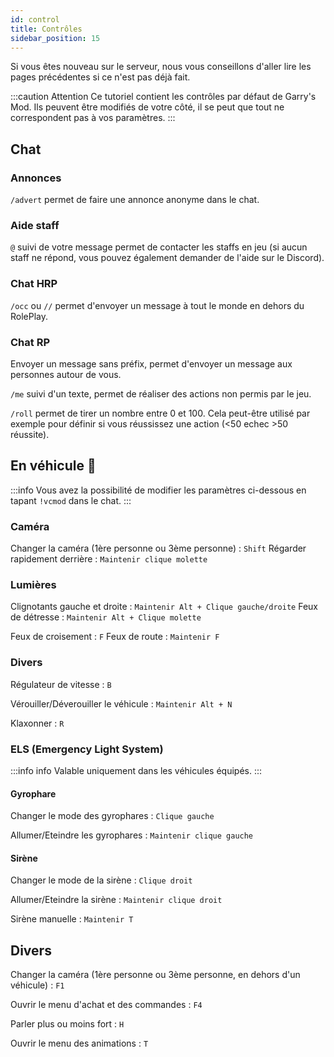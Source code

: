 ```yaml
---
id: control
title: Contrôles
sidebar_position: 15
---
```


Si vous êtes nouveau sur le serveur, nous vous conseillons d'aller lire les pages précédentes si ce n'est pas déjà fait.

:::caution Attention
Ce tutoriel contient les contrôles par défaut de Garry's Mod. Ils peuvent être modifiés de votre côté, il se peut que tout ne correspondent pas à vos paramètres.
:::

## Chat
### Annonces
`/advert` permet de faire une annonce anonyme dans le chat.

### Aide staff
`@` suivi de votre message permet de contacter les staffs en jeu (si aucun staff ne répond, vous pouvez également demander de l'aide sur le Discord).

### Chat HRP
`/occ` ou `//` permet d'envoyer un message à tout le monde en dehors du RolePlay.

### Chat RP
Envoyer un message sans préfix, permet d'envoyer un message aux personnes autour de vous.

`/me` suivi d'un texte, permet de réaliser des actions non permis par le jeu.

`/roll` permet de tirer un nombre entre 0 et 100. Cela peut-être utilisé par exemple pour définir si vous réussissez une action (<50 echec >50 réussite).

## En véhicule 🚗

:::info
Vous avez la possibilité de modifier les paramètres ci-dessous en tapant `!vcmod` dans le chat.
:::

### Caméra

Changer la caméra (1ère personne ou 3ème personne) : `Shift`
Régarder rapidement derrière : `Maintenir clique molette`

### Lumières

Clignotants gauche et droite : `Maintenir Alt + Clique gauche/droite`
Feux de détresse : `Maintenir Alt + Clique molette`

Feux de croisement : `F`
Feux de route : `Maintenir F`

### Divers

Régulateur de vitesse : `B`

Vérouiller/Déverouiller le véhicule : `Maintenir Alt + N`

Klaxonner : `R`

### ELS (Emergency Light System)
:::info info
Valable uniquement dans les véhicules équipés.
:::
#### Gyrophare
Changer le mode des gyrophares : `Clique gauche`

Allumer/Eteindre les gyrophares : `Maintenir clique gauche`

#### Sirène
Changer le mode de la sirène : `Clique droit`

Allumer/Eteindre la sirène : `Maintenir clique droit`

Sirène manuelle : `Maintenir T`

## Divers

Changer la caméra (1ère personne ou 3ème personne, en dehors d'un véhicule) : `F1`

Ouvrir le menu d'achat et des commandes : `F4`

Parler plus ou moins fort : `H`

Ouvrir le menu des animations : `T`